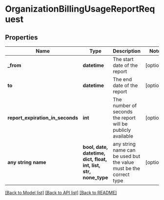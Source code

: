 # OrganizationBillingUsageReportRequest


## Properties
Name | Type | Description | Notes
------------ | ------------- | ------------- | -------------
**_from** | **datetime** | The start date of the report | [optional] 
**to** | **datetime** | The end date of the report | [optional] 
**report_expiration_in_seconds** | **int** | The number of seconds the report will be publicly available | [optional] 
**any string name** | **bool, date, datetime, dict, float, int, list, str, none_type** | any string name can be used but the value must be the correct type | [optional]

[[Back to Model list]](../README.md#documentation-for-models) [[Back to API list]](../README.md#documentation-for-api-endpoints) [[Back to README]](../README.md)


